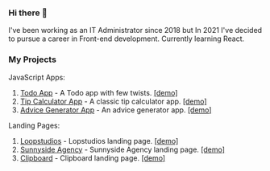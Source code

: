 ### Hi there 👋

I've been working as an IT Administrator since 2018 but In 2021 I've decided to pursue a career in Front-end development. Currently learning React.

### My Projects

JavaScript Apps:

1. [Todo App](https://github.com/radoslawlagan/Todo-app) - A Todo app with few twists. [[demo]](https://radoslawlagan.github.io/Todo-app/)
2. [Tip Calculator App](https://github.com/radoslawlagan/Tip-calculator-app) - A classic tip calculator app. [[demo]](https://radoslawlagan.github.io/Tip-calculator-app/)
3. [Advice Generator App](https://github.com/radoslawlagan/Advice-generator-app) - An advice generator app. [[demo]](https://radoslawlagan.github.io/Advice-generator-app/)

Landing Pages:

1. [Loopstudios](https://github.com/radoslawlagan/Loopstudios-landing-page) - Lopstudios landing page. [[demo]](https://radoslawlagan.github.io/Loopstudios-landing-page/)
2. [Sunnyside Agency](https://github.com/radoslawlagan/Sunnyside-agency-landing-page) - Sunnyside Agency landing page. [[demo]](https://radoslawlagan.github.io/Sunnyside-agency-landing-page/)
3. [Clipboard](https://github.com/radoslawlagan/Clipboard-landing-page) - Clipboard landing page. [[demo]](https://radoslawlagan.github.io/Clipboard-landing-page/)
